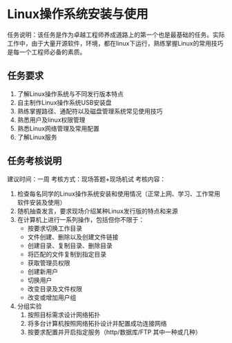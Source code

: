 # Linux操作系统安装与使用
任务说明：该任务是作为卓越工程师养成道路上的第一个也是最基础的任务。实际工作中，由于大量开源软件，环境，都在linux下运行，熟练掌握Linux的常用技巧是每一个工程师必备的素质。
## 任务要求
1. 了解Linux操作系统与不同发行版本特点
2. 自主制作Linux操作系统USB安装盘
3. 熟练掌握路径、通配符以及磁盘管理系统常见使用技巧
4. 熟悉用户及linux权限管理
5. 熟悉Linux网络管理及常用配置
6. 了解Linux服务

## 任务考核说明
建议时间：一周
考核方式：现场答题+现场机试
考核内容：
1. 检查每名同学的Linux操作系统安装和使用情况（正常上网、学习、工作常用软件安装及使用）
2. 随机抽查发言，要求现场介绍某种Linux发行版的特点和来源
3. 在计算机上进行一系列操作，包括但你不限于：
    * 按要求切换工作目录
    * 文件创建、删除以及创建文件链接
    * 创建目录、复制目录、删除目录
    * 将匹配的文件复制到指定目录
    * 获取管理员权限
    * 创建新用户
    * 切换用户
    * 改变目录及文件权限
    * 改变或增加用户组
4. 分组实验
    1. 按照目标需求设计网络拓扑
    2. 将多台计算机按照网络拓扑设计并配置成功连接网络
    3. 按要求配置并开启指定服务（http/数据库/FTP 其中一种或几种）
